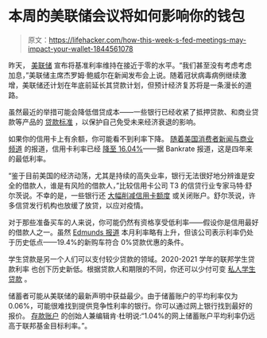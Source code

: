 # 本周的美联储会议将如何影响你的钱包

> 原文：<https://lifehacker.com/how-this-week-s-fed-meetings-may-impact-your-wallet-1844561078>

昨天， [美联储](https://www.federalreserve.gov/monetarypolicy/files/monetary20200729a1.pdf) 宣布将基准利率维持在接近于零的水平。“我们甚至没有考虑考虑加息，”美联储主席杰罗姆·鲍威尔在新闻发布会上说。随着冠状病毒病例继续激增，美联储还计划在年底前延长其贷款计划，但预计经济复苏将是一条漫长的道路。



虽然最近的举措可能会降低借贷成本——一些银行已经收紧了抵押贷款、和商业贷款等产品的 [贷款标准](https://www.americanbanker.com/news/banks-tighten-lending-standards-as-coronavirus-crimps-demand-survey) ，以保护自己免受未来经济衰退的影响。

如果你的信用卡上有余额，你可能看不到利率下降。 [随着美国消费者新闻与商业频道](https://www.cnbc.com/2020/07/29/fed-keeps-rates-near-zero-heres-how-it-impacts-your-finances.html) 的报道，信用卡利率已经 [降至 16.04%](https://www.bankrate.com/finance/credit-cards/current-interest-rates/)——据 Bankrate 报道，这是四年来的最低利率。

“鉴于目前美国的经济动荡，尤其是持续的高失业率，银行无法很好地分辨谁是安全的借款人，谁是有风险的借款人，”比较信用卡公司 T3 的信贷行业专家马特·舒尔茨说。不幸的是，一些银行还 [大幅削减信用卡额度](https://twocents.lifehacker.com/what-to-do-if-your-credit-card-limit-gets-cut-1844343780) 或关闭账户。舒尔茨说，许多信贷发行机构也放缓了放贷，以应对疫情。

对于那些准备买车的人来说，你可能仍然有资格享受低利率——假设你是信用最好的借款人之一。虽然 [Edmunds 报道](https://www.prnewswire.com/news-releases/auto-loan-interest-rates-see-a-slight-lift-in-june-according-to-edmunds-301086819.html) 本月利率略有上升，但该公司表示利率仍处于历史低点——19.4%的新购车符合 0%贷款优惠的条件。

学生贷款是另一个人们可以支付较少贷款的领域。2020-2021 学年的联邦学生贷款利率 也创下历史新低。根据贷款人和期限的不同，你还可以少付可变 [私人学生贷款](https://finaid.org/loans/privatestudentloans/) 。

储蓄者可能从美联储的最新声明中获益最少。由于储蓄账户的平均利率仅为 0.06%，可能很难找到提供竞争性利率的银行。你可以通过网上银行找到最好的报价。 [存款账户](https://www.depositaccounts.com/) 的创始人兼编辑肯·杜明说:“1.04%的网上储蓄账户平均利率仍远高于联邦基金目标利率。”。
